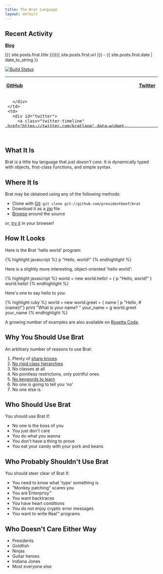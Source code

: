 ```yaml
---
title: The Brat Language
layout: default
---
```

<script language="javascript" src="https://ajax.googleapis.com/ajax/libs/jquery/1.4.3/jquery.min.js" type="text/javascript"> </script>
<script src="js/jquery.github_badge.js"> </script>
<script src="js/index_github.js" type="text/javascript"> </script>
<link href="style/tweet.css" media="all" rel="stylesheet" type="text/css" />
<link rel="stylesheet" href="style/jquery.github_badge.css" />

## Recent Activity


<a href="https://brat-lang.org/blog"><b>Blog</b></a>

[{{ site.posts.first.title }}]({{ site.posts.first.url }}) - {{ site.posts.first.date | date_to_string }}

[![Build Status](https://travis-ci.org/presidentbeef/brat.svg?branch=master)](https://travis-ci.org/presidentbeef/brat)

<div id="ghtwtr">
<table>
  <tr>
    <td>
      <p style="margin-left: -4px">
        <a href="https://github.com/presidentbeef/brat"><b>GitHub</b></a>
      </p>
    </td>
    <td>
      <p style="margin-left: -4px">
        <a href="https://twitter.com/bratlang"><b>Twitter</b></a>
      </p>
    </td>
  </tr>
  <tr>
    <td>
      <div id="github" style="height: 88px">

      </div>
    </td>
    <td>
      <div id="twitter">
        <a class="twitter-timeline" href="https://twitter.com/bratlang" data-widget-id="440415274223677440" data-height="325">Tweets</a>
        <script src="js/twitter.js"> </script>
      </div>
    </td>
  </tr>
</table>
</div>

<div style="clear:both">&nbsp;</div>


## What It Is

Brat is a little toy language that _just doesn't care_. It is dynamically typed with objects, first-class functions, and simple syntax.

## Where It Is

Brat may be obtained using any of the following methods:

* Clone with [Git](https://git-scm.com):  `git clone git://github.com/presidentbeef/brat`
* Download it as a [zip](https://github.com/presidentbeef/brat/archive/master.zip) file
* [Browse](https://github.com/presidentbeef/brat/tree/master) around the source

or, [try it](http://try.brat-lang.org/) in your browser!

## How It Looks

Here is the Brat 'hello world' program:

{% highlight javascript %}
p "Hello, world!"
{% endhighlight %}

Here is a slightly more interesting, object-oriented 'hello world':

{% highlight javascript %}
world = new
world.hello! = { p "Hello, world!" }
world.hello!
{% endhighlight %}

Here's one to say hello to you:

{% highlight ruby %}
world = new
world.greet = { name | p "Hello, #{name}!"}
print "What is your name? "
your_name = g
world.greet your_name
{% endhighlight %}

A growing number of examples are also available on [Rosetta Code](https://rosettacode.org/wiki/Brat).

## Why You Should Use Brat

An arbitrary number of reasons to use Brat:
  
1. Plenty of [sharp knives](https://groups.google.com/group/comp.lang.ruby/msg/f005724cd8961f4b)
2. [No rigid class hierarchies](https://java.sun.com/javase/6/docs/api/)
3. No classes at all
4. No pointless restrictions, only pointful ones
5. [No keywords to learn](http://www.cppreference.com/wiki/keywords/start "C++ Keywords")
6. No one is going to tell you 'no'
7. No one else is

## Who Should Use Brat

You should use Brat if:

* No one is the boss of you
* You just don't care
* You do what you wanna
* You don't have a thing to prove
* You eat your candy with your pork and beans

## Who Probably Shouldn't Use Brat

You should steer clear of Brat if:

* You need to know what 'type' something is
* "Monkey patching" scares you
* You are Enterprisy&trade;
* You want backtraces
* You have heart conditions
* You do not enjoy cryptic error messages
* You want to write Real&trade; programs

## Who Doesn't Care Either Way

* Presidents
* Goldfish
* Ninjas
* Guitar heroes
* Indiana Jones
* Most everyone else
